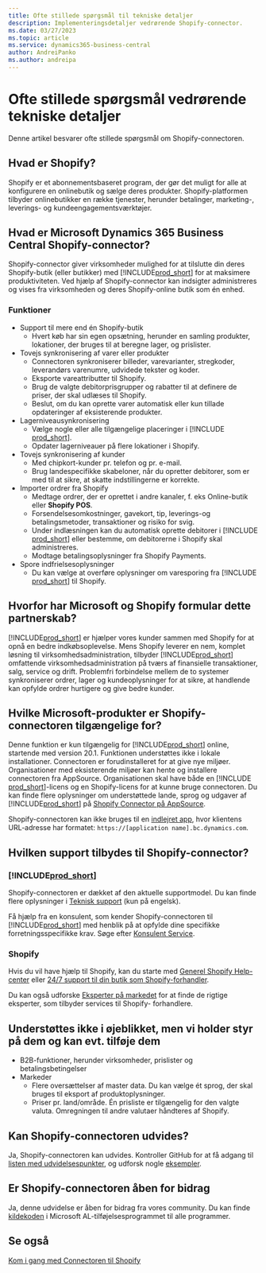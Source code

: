 ```yaml
---
title: Ofte stillede spørgsmål til tekniske detaljer
description: Implementeringsdetaljer vedrørende Shopify-connector.
ms.date: 03/27/2023
ms.topic: article
ms.service: dynamics365-business-central
author: AndreiPanko
ms.author: andreipa
---
```


# Ofte stillede spørgsmål vedrørende tekniske detaljer

Denne artikel besvarer ofte stillede spørgsmål om Shopify-connectoren.

## Hvad er Shopify?

Shopify er et abonnementsbaseret program, der gør det muligt for alle at konfigurere en onlinebutik og sælge deres produkter. Shopify-platformen tilbyder onlinebutikker en række tjenester, herunder betalinger, marketing-, leverings- og kundeengagementsværktøjer.

## Hvad er Microsoft Dynamics 365 Business Central Shopify-connector?

Shopify-connector giver virksomheder mulighed for at tilslutte din deres Shopify-butik (eller butikker) med [!INCLUDE[prod_short](../includes/prod_short.md)] for at maksimere produktiviteten. Ved hjælp af Shopify-connector kan indsigter administreres og vises fra virksomheden og deres Shopify-online butik som én enhed.

### Funktioner

- Support til mere end én Shopify-butik
  - Hvert køb har sin egen opsætning, herunder en samling produkter, lokationer, der bruges til at beregne lager, og prislister.  
- Tovejs synkronisering af varer eller produkter
  - Connectoren synkroniserer billeder, varevarianter, stregkoder, leverandørs varenumre, udvidede tekster og koder.  
  - Eksporte vareattributter til Shopify.  
  - Brug de valgte debitorprisgrupper og rabatter til at definere de priser, der skal udlæses til Shopify.  
  - Beslut, om du kan oprette varer automatisk eller kun tillade opdateringer af eksisterende produkter.  
- Lagerniveausynkronisering
  - Vælge nogle eller alle tilgængelige placeringer i [!INCLUDE [prod_short](../includes/prod_short.md)].  
  - Opdater lagerniveauer på flere lokationer i Shopify.  
- Tovejs synkronisering af kunder
  - Med chipkort-kunder pr. telefon og pr. e-mail.  
  - Brug landespecifikke skabeloner, når du opretter debitorer, som er med til at sikre, at skatte indstillingerne er korrekte.  
- Importer ordrer fra Shopify
  - Medtage ordrer, der er oprettet i andre kanaler, f. eks Online-butik eller **Shopify POS**.
  - Forsendelsesomkostninger, gavekort, tip, leverings-og betalingsmetoder, transaktioner og risiko for svig.  
  - Under indlæsningen kan du automatisk oprette debitorer i [!INCLUDE [prod_short](../includes/prod_short.md)] eller bestemme, om debitorerne i Shopify skal administreres.  
  - Modtage betalingsoplysninger fra Shopify Payments.
- Spore indfrielsesoplysninger
  - Du kan vælge at overføre oplysninger om varesporing fra [!INCLUDE [prod_short](../includes/prod_short.md)] til Shopify.  

## Hvorfor har Microsoft og Shopify formular dette partnerskab?

[!INCLUDE[prod_short](../includes/prod_long.md)] er hjælper vores kunder sammen med Shopify for at opnå en bedre indkøbsoplevelse. Mens Shopify leverer en nem, komplet løsning til virksomhedsadministration, tilbyder [!INCLUDE[prod_short](../includes/prod_short.md)] omfattende virksomhedsadministration på tværs af finansielle transaktioner, salg, service og drift. Problemfri forbindelse mellem de to systemer synkroniserer ordrer, lager og kundeoplysninger for at sikre, at handlende kan opfylde ordrer hurtigere og give bedre kunder.

## Hvilke Microsoft-produkter er Shopify-connectoren tilgængelige for?

Denne funktion er kun tilgængelig for [!INCLUDE[prod_short](../includes/prod_short.md)] online, startende med version 20.1. Funktionen understøttes ikke i lokale installationer. Connectoren er forudinstalleret for at give nye miljøer. Organisationer med eksisterende miljøer kan hente og installere connectoren fra AppSource. Organisationen skal have både en [!INCLUDE [prod_short](../includes/prod_short.md)]-licens og en Shopify-licens for at kunne bruge connectoren. Du kan finde flere oplysninger om understøttede lande, sprog og udgaver af [!INCLUDE[prod_short](../includes/prod_short.md)] på [Shopify Connector på AppSource](https://go.microsoft.com/fwlink/?linkid=2196238).

Shopify-connectoren kan ikke bruges til en [indlejret app](/dynamics365/business-central/dev-itpro/deployment/embed-app-overview), hvor klientens URL-adresse har formatet: `https://[application name].bc.dynamics.com`.

## Hvilken support tilbydes til Shopify-connector?

### [!INCLUDE[prod_short](../includes/prod_short.md)]

Shopify-connectoren er dækket af den aktuelle supportmodel. Du kan finde flere oplysninger i [Teknisk support](/dynamics365/business-central/dev-itpro/administration//manage-technical-support) (kun på engelsk).

Få hjælp fra en konsulent, som kender Shopify-connectoren til [!INCLUDE[prod_short](../includes/prod_short.md)] med henblik på at opfylde dine specifikke forretningsspecifikke krav. Søge efter [Konsulent Service](https://aka.ms/BCShopifyConsultant).

### Shopify

Hvis du vil have hjælp til Shopify, kan du starte med [Generel Shopify Help-center](https://help.shopify.com/) eller [24/7 support til din butik som Shopify-forhandler](https://help.shopify.com/questions#/).

Du kan også udforske [Eksperter på markedet](https://experts.shopify.com/) for at finde de rigtige eksperter, som tilbyder services til Shopify- forhandlere.

## Understøttes ikke i øjeblikket, men vi holder styr på dem og kan evt. tilføje dem

- B2B-funktioner, herunder virksomheder, prislister og betalingsbetingelser
- Markeder
  - Flere oversættelser af master data. Du kan vælge ét sprog, der skal bruges til eksport af produktoplysninger.
  - Priser pr. land/område. Én prisliste er tilgængelig for den valgte valuta. Omregningen til andre valutaer håndteres af Shopify.

## Kan Shopify-connectoren udvides?

Ja, Shopify-connectoren kan udvides. Kontroller GitHub for at få adgang til [listen med udvidelsespunkter](https://github.com/microsoft/ALAppExtensions/tree/main/Apps/W1/Shopify), og udforsk nogle [eksempler](https://github.com/microsoft/ALAppExtensions/blob/main/Apps/W1/Shopify/extensibility_examples.md).

## Er Shopify-connectoren åben for bidrag

Ja, denne udvidelse er åben for bidrag fra vores community. Du kan finde [kildekoden](https://github.com/microsoft/ALAppExtensions/tree/main/Apps/W1/Shopify) i Microsoft AL-tilføjelsesprogrammet til alle programmer.

## Se også

[Kom i gang med Connectoren til Shopify](get-started.md)  

